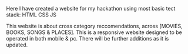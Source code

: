 Here I have created a website for my hackathon using most basic tect stack:
  HTML
  CSS
  JS

This website is about cross category reccomendations, across [MOVIES, BOOKS, SONGS & PLACES]. 
This is a responsive website designed to be operated in both mobile & pc.
There will be further additions as it is updated.
